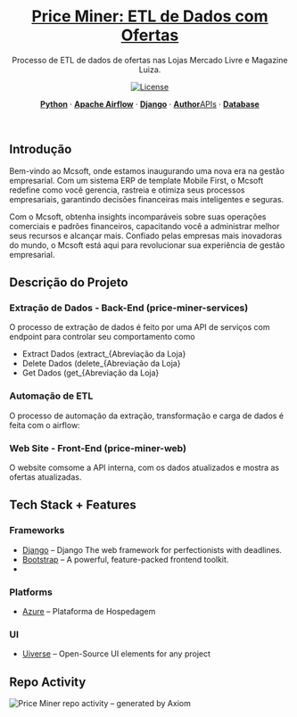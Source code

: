 <a href="https://projectx-eight-gilt.vercel.app/">
  <h1 align="center">Price Miner: ETL de Dados com Ofertas </h1>
</a>

<p align="center">
  Processo de ETL de dados de ofertas nas Lojas Mercado Livre e Magazine Luiza.
</p>

<p align="center">
  <!-- <a href="https://twitter.com/placeholder">
    <img src="https://img.shields.io/twitter/follow/Projectx?style=flat&label=%40projectxy&logo=twitter&color=0bf&logoColor=fff" alt="Twitter" />
  </a> -->
  <a href="https://github.com/meglerhagen/projectx/blob/main/LICENSE">
    <img src="https://img.shields.io/github/license/meglerhagen/projectx?label=license&logo=github&color=f80&logoColor=fff" alt="License" />
  </a>
</p>

<p align="center">
  <a href="#introduction"><strong>Python</strong></a> ·
  <a href="#installation"><strong>Apache Airflow</strong></a> ·
  <a href="#tech-stack--features"><strong>Django</strong></a> ·
  <a href="#author"><strong>Author</strong>APIs</a> ·
  <a href="#contributing"><strong>Database</strong></a>
</p>
<br/>

## Introdução

Bem-vindo ao Mcsoft, onde estamos inaugurando uma nova era na gestão empresarial. Com um sistema ERP de template Mobile First, o Mcsoft redefine como você gerencia, rastreia e otimiza seus processos empresariais, garantindo decisões financeiras mais inteligentes e seguras.

Com o Mcsoft, obtenha insights incomparáveis sobre suas operações comerciais e padrões financeiros, capacitando você a administrar melhor seus recursos e alcançar mais. Confiado pelas empresas mais inovadoras do mundo, o Mcsoft está aqui para revolucionar sua experiência de gestão empresarial.

## Descrição do Projeto

### Extração de Dados - Back-End (price-miner-services)

O processo de extração de dados é feito por uma API de serviços com endpoint para controlar seu comportamento como

- Extract Dados (extract_{Abreviação da Loja}
- Delete Dados (delete_{Abreviação da Loja}
- Get Dados (get_{Abreviação da Loja}


### Automação de ETL

O processo de automação da extração, transformação e carga de dados é feita com o airflow:

### Web Site - Front-End (price-miner-web)

O website comsome a API interna, com os dados atualizados e mostra as ofertas atualizadas.


## Tech Stack + Features

### Frameworks

- [Django](https://www.djangoproject.com/) – Django The web framework for perfectionists with deadlines.
- [Bootstrap](https://getbootstrap.com/) – A powerful, feature-packed frontend toolkit.
- 
### Platforms

- [Azure](https://azure.microsoft.com/en-gb/) – Plataforma de Hospedagem

### UI

- [Uiverse](https://uiverse.io/) – Open-Source UI elements for any project

## Repo Activity

![Price Miner repo activity – generated by Axiom](https://repobeats.axiom.co/api/embed/723580c47ac7209662914f2b7c552c3239105218.svg "Repobeats analytics image")
